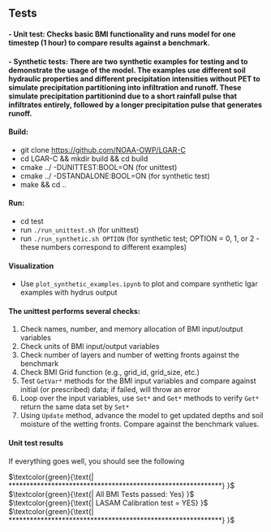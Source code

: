 ## Tests
#### - Unit test: Checks basic BMI functionality and runs model for one timestep (1 hour) to compare results against a benchmark.
#### - Synthetic tests: There are two synthetic examples for testing and to demonstrate the usage of the model. The examples use different soil hydraulic properties and different precipitation intensities without PET to simulate precipitation partitioning into infiltration and runoff. These simulate precipitation partitionind due to a short rainfall pulse that infiltrates entirely, followed by a longer precipitation pulse that generates runoff.


#### Build:
  - git clone https://github.com/NOAA-OWP/LGAR-C
  - cd LGAR-C && mkdir build && cd build
  - cmake ../ -DUNITTEST:BOOL=ON (for unittest)
  - cmake ../ -DSTANDALONE:BOOL=ON (for synthetic test)
  - make && cd ..

#### Run:
  - cd test
  - run `./run_unittest.sh` (for unittest)
  - run `./run_synthetic.sh OPTION` (for synthetic test; OPTION = 0, 1, or 2 - these numbers correspond to different examples)

#### Visualization
  - Use `plot_synthetic_examples.ipynb` to plot and compare synthetic lgar examples with hydrus output

#### The unittest performs several checks:
  1. Check names, number, and memory allocation of BMI input/output variables
  2. Check units of BMI input/output variables
  3. Check number of layers and number of wetting fronts against the benchmark
  4. Check BMI Grid function (e.g., grid_id, grid_size, etc.)
  5. Test `GetVar*` methods for the BMI input variables and compare against initial (or prescribed) data; if failed, will throw an error
  6. Loop over the input variables, use `Set*` and `Get*` methods to verify `Get*` return the same data set by `Set*`
  7. Using `Update` method, advance the model to get updated depths and soil moisture of the wetting fronts. Compare against the benchmark values.

  #### Unit test results
  If everything goes well, you should see the following

  $\textcolor{green}{\text{| ************************************************************} }$ \
  $\textcolor{green}{\text{| All BMI Tests passed: Yes} }$ \
  $\textcolor{green}{\text{| LASAM Calibration test = YES} }$ \
  $\textcolor{green}{\text{| ************************************************************} }$

